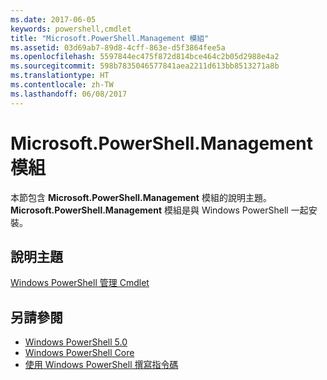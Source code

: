 ```yaml
---
ms.date: 2017-06-05
keywords: powershell,cmdlet
title: "Microsoft.PowerShell.Management 模組"
ms.assetid: 03d69ab7-89d8-4cff-863e-d5f3864fee5a
ms.openlocfilehash: 5597844ec475f872d814bce464c2b05d2988e4a2
ms.sourcegitcommit: 598b7835046577841aea2211d613bb8513271a8b
ms.translationtype: HT
ms.contentlocale: zh-TW
ms.lasthandoff: 06/08/2017
---
```

# <a name="microsoftpowershellmanagement-module"></a>Microsoft.PowerShell.Management 模組
本節包含 **Microsoft.PowerShell.Management** 模組的說明主題。 **Microsoft.PowerShell.Management** 模組是與 Windows PowerShell 一起安裝。

## <a name="help-topics"></a>說明主題
[Windows PowerShell 管理 Cmdlet](http://go.microsoft.com/fwlink/?LinkID=245862)

## <a name="see-also"></a>另請參閱
- [Windows PowerShell 5.0](Windows-PowerShell-5.0.md)
- [Windows PowerShell Core](https://technet.microsoft.com/en-us/library/4b75f1e4-f327-48f3-92ab-bf5435094d41)
- [使用 Windows PowerShell 撰寫指令碼](../../getting-started/fundamental/Scripting-with-Windows-PowerShell.md)

